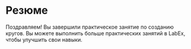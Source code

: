 # Резюме

Поздравляем! Вы завершили практическое занятие по созданию кругов. Вы можете выполнить больше практических занятий в LabEx, чтобы улучшить свои навыки.
